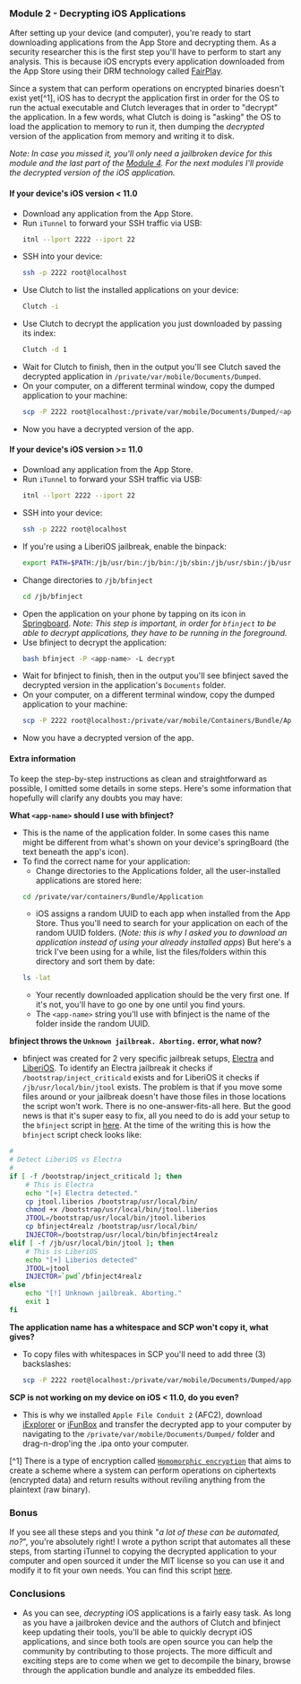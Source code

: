 ### Module 2 - Decrypting iOS Applications

After setting up your device (and computer), you're ready to start downloading applications from the App Store and decrypting them. As a security researcher this is the first step you'll have to perform to start any analysis. This is because iOS encrypts every application downloaded from the App Store using their DRM technology called [FairPlay](https://en.wikipedia.org/wiki/FairPlay).

Since a system that can perform operations on encrypted binaries doesn't exist yet[^1], iOS has to decrypt the application first in order for the OS to run the actual executable and Clutch leverages that in order to "decrypt" the application. In a few words, what Clutch is doing is "asking" the OS to load the application to memory to run it, then dumping the _decrypted_ version of the application from memory and writing it to disk.

_Note: In case you missed it, you'll only need a jailbroken device for this module and the last part of the [Module 4](../Module-4/README.md). For the next modules I'll provide the decrypted version of the iOS application._

#### If your device's iOS version < 11.0
- Download any application from the App Store.
- Run `iTunnel` to forward your SSH traffic via USB:
    ```bash
    itnl --lport 2222 --iport 22
    ```
- SSH into your device:
    ```bash
    ssh -p 2222 root@localhost
    ```
- Use Clutch to list the installed applications on your device:
    ```bash
    Clutch -i
    ```
- Use Clutch to decrypt the application you just downloaded by passing its index:
    ```bash
    Clutch -d 1
    ```
- Wait for Clutch to finish, then in the output you'll see Clutch saved the decrypted application in `/private/var/mobile/Documents/Dumped`.
- On your computer, on a different terminal window, copy the dumped application to your machine:
    ```bash
    scp -P 2222 root@localhost:/private/var/mobile/Documents/Dumped/<app-name>.ipa ~/Desktop/
    ```
- Now you have a decrypted version of the app.

#### If your device's iOS version >= 11.0
- Download any application from the App Store.
- Run `iTunnel` to forward your SSH traffic via USB:
    ```bash
    itnl --lport 2222 --iport 22
    ```
- SSH into your device:
    ```bash
    ssh -p 2222 root@localhost
    ```
- If you're using a LiberiOS jailbreak, enable the binpack:
    ```bash
    export PATH=$PATH:/jb/usr/bin:/jb/bin:/jb/sbin:/jb/usr/sbin:/jb/usr/local/bin:/sbin:/usr/sbin:/usr/local/bin:
    ```
- Change directories to `/jb/bfinject`
    ```bash
    cd /jb/bfinject
    ```
- Open the application on your phone by tapping on its icon in [Springboard](https://en.wikipedia.org/wiki/SpringBoard). _Note: This step is important, in order for `bfinject` to be able to decrypt applications, they have to be running in the foreground._
- Use bfinject to decrypt the application:
    ```bash
    bash bfinject -P <app-name> -L decrypt
    ```
- Wait for bfinject to finish, then in the output you'll see bfinject saved the decrypted version in the application's `Documents` folder.
- On your computer, on a different terminal window, copy the dumped application to your machine:
    ```bash
    scp -P 2222 root@localhost:/private/var/mobile/Containers/Bundle/Application/{app-uuid}/Documents/decrypted-app.ipa ~/Desktop/
    ```
- Now you have a decrypted version of the app.

#### Extra information

To keep the step-by-step instructions as clean and straightforward as possible, I omitted some details in some steps. Here's some information that hopefully will clarify any doubts you may have:

**What `<app-name>` should I use with bfinject?**
- This is the name of the application folder. In some cases this name might be different from what's shown on your device's springBoard (the text beneath the app's icon).
- To find the correct name for your application:
    - Change directories to the Applications folder, all the user-installed applications are stored here:
    ```bash
    cd /private/var/containers/Bundle/Application
    ```
    - iOS assigns a random UUID to each app when installed from the App Store. Thus you'll need to search for your application on each of the random UUID folders. (_Note: this is why I asked you to download an application instead of using your already installed apps_) But here's a trick I've been using for a while, list the files/folders within this directory and sort them by date:
    ```bash
    ls -lat
    ```
    - Your recently downloaded application should be the very first one. If it's not, you'll have to go one by one until you find yours.
    - The `<app-name>` string you'll use with bfinject is the name of the folder inside the random UUID.

**bfinject throws the `Unknown jailbreak. Aborting.` error, what now?**
- bfinject was created for 2 very specific jailbreak setups, [Electra](https://coolstar.org/electra/) and [LiberiOS](http://newosxbook.com/liberios/). To identify an Electra jailbreak it checks if `/bootstrap/inject_criticald` exists and for LiberiOS it checks if `/jb/usr/local/bin/jtool` exists. The problem is that if you move some files around or your jailbreak doesn't have those files in those locations the script won't work. There is no one-answer-fits-all here. But the good news is that it's super easy to fix, all you need to do is add your setup to the `bfinject` script in [here](https://github.com/BishopFox/bfinject/blob/master/bfinject#L133-L149). At the time of the writing this is how the `bfinject` script check looks like:
```bash
#
# Detect LiberiOS vs Electra
#
if [ -f /bootstrap/inject_criticald ]; then
    # This is Electra
    echo "[+] Electra detected."
    cp jtool.liberios /bootstrap/usr/local/bin/
    chmod +x /bootstrap/usr/local/bin/jtool.liberios
    JTOOL=/bootstrap/usr/local/bin/jtool.liberios
    cp bfinject4realz /bootstrap/usr/local/bin/
    INJECTOR=/bootstrap/usr/local/bin/bfinject4realz
elif [ -f /jb/usr/local/bin/jtool ]; then
    # This is LiberiOS
    echo "[+] Liberios detected"
    JTOOL=jtool
    INJECTOR=`pwd`/bfinject4realz
else
    echo "[!] Unknown jailbreak. Aborting."
    exit 1
fi
```

**The application name has a whitespace and SCP won't copy it, what gives?**
- To copy files with whitespaces in SCP you'll need to add three (3) backslashes:
    ```bash
    scp -P 2222 root@localhost:/private/var/mobile/Documents/Dumped/app\\\ with\\\ space.ipa ~/Desktop/
    ```

**SCP is not working on my device on iOS < 11.0, do you even?**
- This is why we installed `Apple File Conduit 2` (AFC2), download [iExplorer](https://macroplant.com/iexplorer) or [iFunBox](http://www.i-funbox.com/) and transfer the decrypted app to your computer by navigating to the `/private/var/mobile/Documents/Dumped/` folder and drag-n-drop'ing the .ipa onto your computer.

[^1] There is a type of encryption called [`Homomorphic encryption`](https://en.wikipedia.org/wiki/Homomorphic_encryption) that aims to create a scheme where a system can perform operations on ciphertexts (encrypted data) and return results without reviling anything from the plaintext (raw binary).

### Bonus

If you see all these steps and you think "_a lot of these can be automated, no?_", you're absolutely right! I wrote a python script that automates all these steps, from starting iTunnel to copying the decrypted application to your computer and open sourced it under the MIT license so you can use it and modify it to fit your own needs. You can find this script [here](https://github.com/ivRodriguezCA/decrypt-ios-apps-script).

### Conclusions

- As you can see, _decrypting_ iOS applications is a fairly easy task. As long as you have a jailbroken device and the authors of Clutch and bfinject keep updating their tools, you'll be able to quickly decrypt iOS applications, and since both tools are open source you can help the community by contributing to those projects. The more difficult and exciting steps are to come when we get to decompile the binary, browse through the application bundle and analyze its embedded files.
